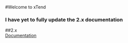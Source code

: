 #Welcome to xTend  
### I have yet to fully update the 2.x documentation

##2.x  
[Documentation](/2.x/1-installation/)  